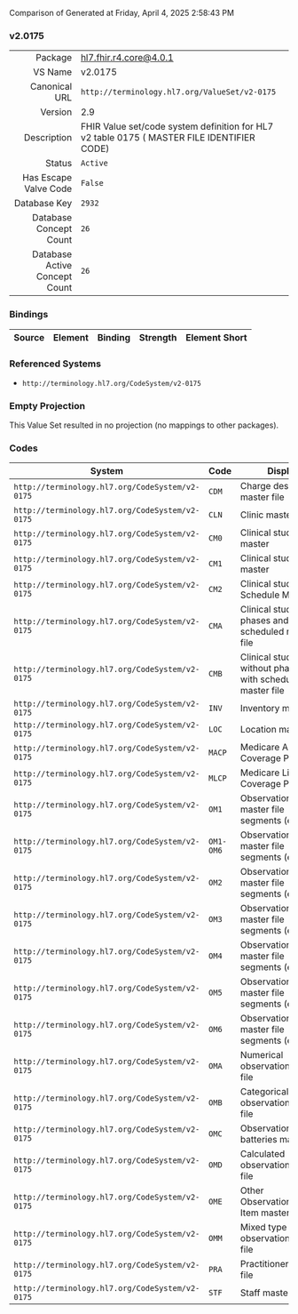 Comparison of 
Generated at Friday, April 4, 2025 2:58:43 PM

### v2.0175

|      |     |
| ---: | --- |
| Package | hl7.fhir.r4.core@4.0.1 |
| VS Name | v2.0175 |
| Canonical URL | `http://terminology.hl7.org/ValueSet/v2-0175` |
| Version | 2.9 |
| Description | FHIR Value set/code system definition for HL7 v2 table 0175 ( MASTER FILE IDENTIFIER CODE) |
| Status | `Active` |
| Has Escape Valve Code | `False` |
| Database Key | `2932` |
| Database Concept Count | `26` |
| Database Active Concept Count | `26` |
### Bindings

| Source | Element | Binding | Strength | Element Short |
| ------ | ------- | ------- | -------- | ------------- |

### Referenced Systems

* `http://terminology.hl7.org/CodeSystem/v2-0175`
### Empty Projection

This Value Set resulted in no projection (no mappings to other packages).

### Codes

| System | Code | Display |
| ------ | ---- | ------- |
| `http://terminology.hl7.org/CodeSystem/v2-0175` | `CDM` | Charge description master file |
| `http://terminology.hl7.org/CodeSystem/v2-0175` | `CLN` | Clinic master file |
| `http://terminology.hl7.org/CodeSystem/v2-0175` | `CM0` | Clinical study master |
| `http://terminology.hl7.org/CodeSystem/v2-0175` | `CM1` | Clinical study phase master |
| `http://terminology.hl7.org/CodeSystem/v2-0175` | `CM2` | Clinical study Data Schedule Master |
| `http://terminology.hl7.org/CodeSystem/v2-0175` | `CMA` | Clinical study with phases and scheduled master file |
| `http://terminology.hl7.org/CodeSystem/v2-0175` | `CMB` | Clinical study without phases but with scheduled master file |
| `http://terminology.hl7.org/CodeSystem/v2-0175` | `INV` | Inventory master file |
| `http://terminology.hl7.org/CodeSystem/v2-0175` | `LOC` | Location master file |
| `http://terminology.hl7.org/CodeSystem/v2-0175` | `MACP` | Medicare Approved Coverage Process |
| `http://terminology.hl7.org/CodeSystem/v2-0175` | `MLCP` | Medicare Limited Coverage Process |
| `http://terminology.hl7.org/CodeSystem/v2-0175` | `OM1` | Observation text master file segments (e.g., Lab) |
| `http://terminology.hl7.org/CodeSystem/v2-0175` | `OM1-OM6` | Observation text master file segments (e.g., Lab) |
| `http://terminology.hl7.org/CodeSystem/v2-0175` | `OM2` | Observation text master file segments (e.g., Lab) |
| `http://terminology.hl7.org/CodeSystem/v2-0175` | `OM3` | Observation text master file segments (e.g., Lab) |
| `http://terminology.hl7.org/CodeSystem/v2-0175` | `OM4` | Observation text master file segments (e.g., Lab) |
| `http://terminology.hl7.org/CodeSystem/v2-0175` | `OM5` | Observation text master file segments (e.g., Lab) |
| `http://terminology.hl7.org/CodeSystem/v2-0175` | `OM6` | Observation text master file segments (e.g., Lab) |
| `http://terminology.hl7.org/CodeSystem/v2-0175` | `OMA` | Numerical observation master file |
| `http://terminology.hl7.org/CodeSystem/v2-0175` | `OMB` | Categorical observation master file |
| `http://terminology.hl7.org/CodeSystem/v2-0175` | `OMC` | Observation batteries master file |
| `http://terminology.hl7.org/CodeSystem/v2-0175` | `OMD` | Calculated observations master file |
| `http://terminology.hl7.org/CodeSystem/v2-0175` | `OME` | Other Observation/Service Item master file |
| `http://terminology.hl7.org/CodeSystem/v2-0175` | `OMM` | Mixed type observation master file |
| `http://terminology.hl7.org/CodeSystem/v2-0175` | `PRA` | Practitioner master file |
| `http://terminology.hl7.org/CodeSystem/v2-0175` | `STF` | Staff master file |
